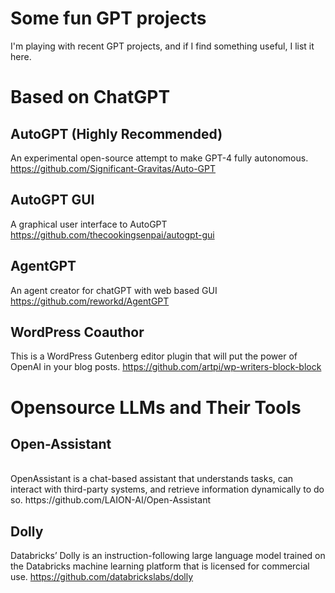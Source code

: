 # Some fun GPT projects
I'm playing with recent GPT projects, and if I find something useful, I list it here.

# Based on ChatGPT 
## AutoGPT  (Highly Recommended)
An experimental open-source attempt to make GPT-4 fully autonomous.
https://github.com/Significant-Gravitas/Auto-GPT


## AutoGPT GUI
A graphical user interface to AutoGPT
https://github.com/thecookingsenpai/autogpt-gui


## AgentGPT
An agent creator for chatGPT with  web based GUI
https://github.com/reworkd/AgentGPT

## WordPress Coauthor 
This is a WordPress Gutenberg editor plugin that will put the power of OpenAI in your blog posts. 
https://github.com/artpi/wp-writers-block-block
# Opensource LLMs and Their Tools
## Open-Assistant
<br>
OpenAssistant is a chat-based assistant that understands tasks, can interact with third-party systems, and retrieve information dynamically to do so.
https://github.com/LAION-AI/Open-Assistant

## Dolly
Databricks’ Dolly is an instruction-following large language model trained on the Databricks machine learning platform that is licensed for commercial use.
https://github.com/databrickslabs/dolly





